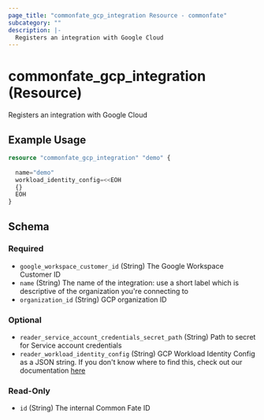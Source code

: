 ```yaml
---
page_title: "commonfate_gcp_integration Resource - commonfate"
subcategory: ""
description: |-
  Registers an integration with Google Cloud
---
```


# commonfate_gcp_integration (Resource)

Registers an integration with Google Cloud



## Example Usage

```terraform
resource "commonfate_gcp_integration" "demo" {
  
  name="demo"
  workload_identity_config=<<EOH
  {}
  EOH
}
```


<!-- schema generated by tfplugindocs -->
## Schema

### Required

- `google_workspace_customer_id` (String) The Google Workspace Customer ID
- `name` (String) The name of the integration: use a short label which is descriptive of the organization you're connecting to
- `organization_id` (String) GCP organization ID

### Optional

- `reader_service_account_credentials_secret_path` (String) Path to secret for Service account credentials
- `reader_workload_identity_config` (String) GCP Workload Identity Config as a JSON string. If you don't know where to find this, check out our documentation [here](https://enterprise.docs.commonfate.io/deploy)

### Read-Only

- `id` (String) The internal Common Fate ID

